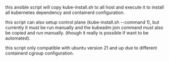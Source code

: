 this ansible script will copy kube-install.sh to all host and execute it to install all kubernetes dependency and containerd configuration.

this script can also setup control plane (kube-install.sh --command 1), but currently it must be run manually and the kubeadm join command must also be copied and run manually. (though it really is possible if want to be automated).

this script only compatible with ubuntu version 21 and up due to different containerd cgroup configuration.